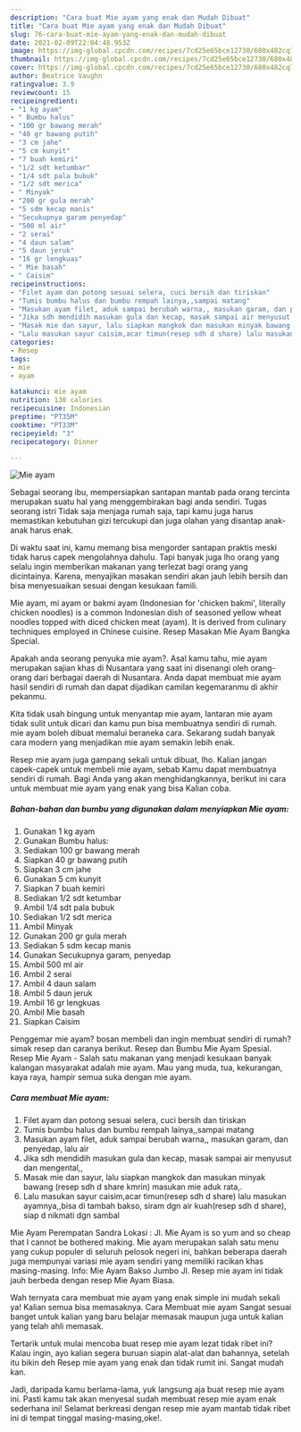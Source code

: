 ```yaml
---
description: "Cara buat Mie ayam yang enak dan Mudah Dibuat"
title: "Cara buat Mie ayam yang enak dan Mudah Dibuat"
slug: 76-cara-buat-mie-ayam-yang-enak-dan-mudah-dibuat
date: 2021-02-09T22:04:48.953Z
image: https://img-global.cpcdn.com/recipes/7cd25e65bce12730/680x482cq70/mie-ayam-foto-resep-utama.jpg
thumbnail: https://img-global.cpcdn.com/recipes/7cd25e65bce12730/680x482cq70/mie-ayam-foto-resep-utama.jpg
cover: https://img-global.cpcdn.com/recipes/7cd25e65bce12730/680x482cq70/mie-ayam-foto-resep-utama.jpg
author: Beatrice Vaughn
ratingvalue: 3.9
reviewcount: 15
recipeingredient:
- "1 kg ayam"
- " Bumbu halus"
- "100 gr bawang merah"
- "40 gr bawang putih"
- "3 cm jahe"
- "5 cm kunyit"
- "7 buah kemiri"
- "1/2 sdt ketumbar"
- "1/4 sdt pala bubuk"
- "1/2 sdt merica"
- " Minyak"
- "200 gr gula merah"
- "5 sdm kecap manis"
- "Secukupnya garam penyedap"
- "500 ml air"
- "2 serai"
- "4 daun salam"
- "5 daun jeruk"
- "16 gr lengkuas"
- " Mie basah"
- " Caisim"
recipeinstructions:
- "Filet ayam dan potong sesuai selera, cuci bersih dan tiriskan"
- "Tumis bumbu halus dan bumbu rempah lainya,,sampai matang"
- "Masukan ayam filet, aduk sampai berubah warna,, masukan garam, dan penyedap, lalu air"
- "Jika sdh mendidih masukan gula dan kecap, masak sampai air menyusut dan mengental,,"
- "Masak mie dan sayur, lalu siapkan mangkok dan masukan minyak bawang (resep sdh d share kmrin) masukan mie aduk rata,."
- "Lalu masukan sayur caisim,acar timun(resep sdh d share) lalu masukan ayamnya,,bisa di tambah bakso, siram dgn air kuah(resep sdh d share), siap d nikmati dgn sambal"
categories:
- Resep
tags:
- mie
- ayam

katakunci: mie ayam 
nutrition: 130 calories
recipecuisine: Indonesian
preptime: "PT35M"
cooktime: "PT33M"
recipeyield: "3"
recipecategory: Dinner

---
```



![Mie ayam](https://img-global.cpcdn.com/recipes/7cd25e65bce12730/680x482cq70/mie-ayam-foto-resep-utama.jpg)

Sebagai seorang ibu, mempersiapkan santapan mantab pada orang tercinta merupakan suatu hal yang menggembirakan bagi anda sendiri. Tugas seorang istri Tidak saja menjaga rumah saja, tapi kamu juga harus memastikan kebutuhan gizi tercukupi dan juga olahan yang disantap anak-anak harus enak.

Di waktu  saat ini, kamu memang bisa mengorder santapan praktis meski tidak harus capek mengolahnya dahulu. Tapi banyak juga lho orang yang selalu ingin memberikan makanan yang terlezat bagi orang yang dicintainya. Karena, menyajikan masakan sendiri akan jauh lebih bersih dan bisa menyesuaikan sesuai dengan kesukaan famili. 

Mie ayam, mi ayam or bakmi ayam (Indonesian for &#39;chicken bakmi&#39;, literally chicken noodles) is a common Indonesian dish of seasoned yellow wheat noodles topped with diced chicken meat (ayam). It is derived from culinary techniques employed in Chinese cuisine. Resep Masakan Mie Ayam Bangka Special.

Apakah anda seorang penyuka mie ayam?. Asal kamu tahu, mie ayam merupakan sajian khas di Nusantara yang saat ini disenangi oleh orang-orang dari berbagai daerah di Nusantara. Anda dapat membuat mie ayam hasil sendiri di rumah dan dapat dijadikan camilan kegemaranmu di akhir pekanmu.

Kita tidak usah bingung untuk menyantap mie ayam, lantaran mie ayam tidak sulit untuk dicari dan kamu pun bisa membuatnya sendiri di rumah. mie ayam boleh dibuat memalui beraneka cara. Sekarang sudah banyak cara modern yang menjadikan mie ayam semakin lebih enak.

Resep mie ayam juga gampang sekali untuk dibuat, lho. Kalian jangan capek-capek untuk membeli mie ayam, sebab Kamu dapat membuatnya sendiri di rumah. Bagi Anda yang akan menghidangkannya, berikut ini cara untuk membuat mie ayam yang enak yang bisa Kalian coba.

<!--inarticleads1-->

##### Bahan-bahan dan bumbu yang digunakan dalam menyiapkan Mie ayam:

1. Gunakan 1 kg ayam
1. Gunakan  Bumbu halus:
1. Sediakan 100 gr bawang merah
1. Siapkan 40 gr bawang putih
1. Siapkan 3 cm jahe
1. Gunakan 5 cm kunyit
1. Siapkan 7 buah kemiri
1. Sediakan 1/2 sdt ketumbar
1. Ambil 1/4 sdt pala bubuk
1. Sediakan 1/2 sdt merica
1. Ambil  Minyak
1. Gunakan 200 gr gula merah
1. Sediakan 5 sdm kecap manis
1. Gunakan Secukupnya garam, penyedap
1. Ambil 500 ml air
1. Ambil 2 serai
1. Ambil 4 daun salam
1. Ambil 5 daun jeruk
1. Ambil 16 gr lengkuas
1. Ambil  Mie basah
1. Siapkan  Caisim


Penggemar mie ayam? bosan membeli dan ingin membuat sendiri di rumah? simak resep dan caranya berikut. Resep dan Bumbu Mie Ayam Spesial. Resep Mie Ayam - Salah satu makanan yang menjadi kesukaan banyak kalangan masyarakat adalah mie ayam. Mau yang muda, tua, kekurangan, kaya raya, hampir semua suka dengan mie ayam. 

<!--inarticleads2-->

##### Cara membuat Mie ayam:

1. Filet ayam dan potong sesuai selera, cuci bersih dan tiriskan
1. Tumis bumbu halus dan bumbu rempah lainya,,sampai matang
1. Masukan ayam filet, aduk sampai berubah warna,, masukan garam, dan penyedap, lalu air
1. Jika sdh mendidih masukan gula dan kecap, masak sampai air menyusut dan mengental,,
1. Masak mie dan sayur, lalu siapkan mangkok dan masukan minyak bawang (resep sdh d share kmrin) masukan mie aduk rata,.
1. Lalu masukan sayur caisim,acar timun(resep sdh d share) lalu masukan ayamnya,,bisa di tambah bakso, siram dgn air kuah(resep sdh d share), siap d nikmati dgn sambal


Mie Ayam Perempatan Sandra Lokasi : Jl. Mie Ayam is so yum and so cheap that I cannot be bothered making. Mie ayam merupakan salah satu menu yang cukup populer di seluruh pelosok negeri ini, bahkan beberapa daerah juga mempunyai variasi mie ayam sendiri yang memiliki racikan khas masing-masing. Info: Mie Ayam Bakso Jumbo Jl. Resep mie ayam ini tidak jauh berbeda dengan resep Mie Ayam Biasa. 

Wah ternyata cara membuat mie ayam yang enak simple ini mudah sekali ya! Kalian semua bisa memasaknya. Cara Membuat mie ayam Sangat sesuai banget untuk kalian yang baru belajar memasak maupun juga untuk kalian yang telah ahli memasak.

Tertarik untuk mulai mencoba buat resep mie ayam lezat tidak ribet ini? Kalau ingin, ayo kalian segera buruan siapin alat-alat dan bahannya, setelah itu bikin deh Resep mie ayam yang enak dan tidak rumit ini. Sangat mudah kan. 

Jadi, daripada kamu berlama-lama, yuk langsung aja buat resep mie ayam ini. Pasti kamu tak akan menyesal sudah membuat resep mie ayam enak sederhana ini! Selamat berkreasi dengan resep mie ayam mantab tidak ribet ini di tempat tinggal masing-masing,oke!.

